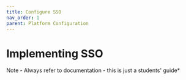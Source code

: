 ```yaml
---
title: Configure SSO
nav_order: 1
parent: Platform Configuration
---
```


# Implementing SSO

Note - Always refer to documentation - this is just a students' guide*

